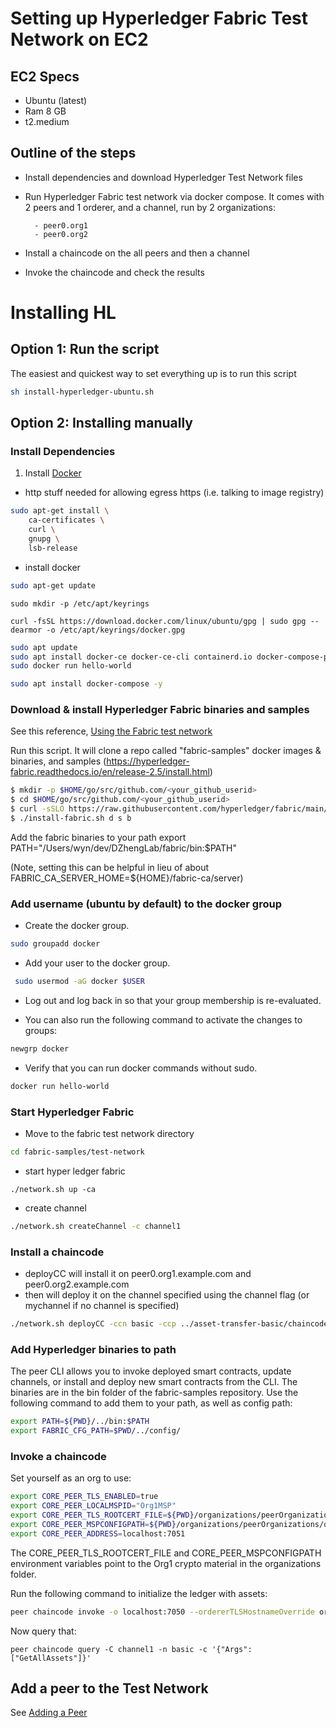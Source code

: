 # Setting up Hyperledger Fabric Test Network on EC2

## EC2 Specs
- Ubuntu (latest)
- Ram 8 GB
- t2.medium

## Outline of the steps

- Install dependencies and download Hyperledger Test Network files
- Run Hyperledger Fabric test network via docker compose. It comes with 2 peers and 1 orderer, and a channel, run by 2 organizations:

        - peer0.org1
        - peer0.org2


- Install a chaincode on the all peers and then a channel
- Invoke the chaincode and check the results

# Installing HL
## Option 1: Run the script 
The easiest and quickest way to set everything up is to run this script 
```bash
sh install-hyperledger-ubuntu.sh 
```

## Option 2: Installing manually

### Install Dependencies 

1. Install [Docker](https://docs.docker.com/get-docker/)

- http stuff needed for allowing egress https (i.e. talking to image registry)
```bash
sudo apt-get install \
    ca-certificates \
    curl \
    gnupg \
    lsb-release
```

- install docker

```bash
sudo apt-get update
```
```
sudo mkdir -p /etc/apt/keyrings
```
```
curl -fsSL https://download.docker.com/linux/ubuntu/gpg | sudo gpg --dearmor -o /etc/apt/keyrings/docker.gpg
```

```bash
sudo apt update
sudo apt install docker-ce docker-ce-cli containerd.io docker-compose-plugin -y
sudo docker run hello-world

sudo apt install docker-compose -y
```

### Download & install Hyperledger Fabric binaries and samples

See this reference, [Using the Fabric test network](https://hyperledger-fabric.readthedocs.io/en/release-2.5/test_network.html)

Run this script. It will clone a repo called "fabric-samples" docker images & binaries, and samples (https://hyperledger-fabric.readthedocs.io/en/release-2.5/install.html)

```bash
$ mkdir -p $HOME/go/src/github.com/<your_github_userid>
$ cd $HOME/go/src/github.com/<your_github_userid>
$ curl -sSLO https://raw.githubusercontent.com/hyperledger/fabric/main/scripts/install-fabric.sh && chmod +x install-fabric.sh
$ ./install-fabric.sh d s b
```

Add the fabric binaries to your path
export PATH="/Users/wyn/dev/DZhengLab/fabric/bin:$PATH"

(Note, setting this can be helpful in lieu of about FABRIC_CA_SERVER_HOME=${HOME}/fabric-ca/server)

<!-- 2.4.7
```bash
curl -sSL https://raw.githubusercontent.com/hyperledger/fabric/main/scripts/bootstrap.sh | bash -s
``` -->

### Add username (ubuntu by default) to the docker group

- Create the docker group.

```bash
sudo groupadd docker
```

- Add your user to the docker group.

```bash
 sudo usermod -aG docker $USER
```

- Log out and log back in so that your group membership is re-evaluated.

- You can also run the following command to activate the changes to groups:

```bash
newgrp docker
```

- Verify that you can run docker commands without sudo.

``` bash
docker run hello-world
```

### Start Hyperledger Fabric
- Move to the fabric test network directory

```bash
cd fabric-samples/test-network
```

- start hyper ledger fabric 

```
./network.sh up -ca
```

- create channel

```bash 
./network.sh createChannel -c channel1
```

### Install a chaincode

- deployCC will install it on peer0.org1.example.com and peer0.org2.example.com 
- then will deploy it on the channel specified using the channel flag (or mychannel if no channel is specified)

```bash
./network.sh deployCC -ccn basic -ccp ../asset-transfer-basic/chaincode-go -ccl go -c channel1
```

### Add Hyperledger binaries to path

The peer CLI allows you to invoke deployed smart contracts, update channels, or install and deploy new smart contracts from the CLI. The binaries are in the bin folder of the fabric-samples repository. Use the following command to add them to your path, as well as config path:

```bash
export PATH=${PWD}/../bin:$PATH
export FABRIC_CFG_PATH=$PWD/../config/
```

### Invoke a chaincode 

Set yourself as an org to use:

```bash
export CORE_PEER_TLS_ENABLED=true
export CORE_PEER_LOCALMSPID="Org1MSP"
export CORE_PEER_TLS_ROOTCERT_FILE=${PWD}/organizations/peerOrganizations/org1.example.com/peers/peer0.org1.example.com/tls/ca.crt
export CORE_PEER_MSPCONFIGPATH=${PWD}/organizations/peerOrganizations/org1.example.com/users/Admin@org1.example.com/msp
export CORE_PEER_ADDRESS=localhost:7051
```

The CORE_PEER_TLS_ROOTCERT_FILE and CORE_PEER_MSPCONFIGPATH environment variables point to the Org1 crypto material in the organizations folder.

Run the following command to initialize the ledger with assets:

```bash
peer chaincode invoke -o localhost:7050 --ordererTLSHostnameOverride orderer.example.com --tls --cafile "${PWD}/organizations/ordererOrganizations/example.com/orderers/orderer.example.com/msp/tlscacerts/tlsca.example.com-cert.pem" -C channel1 -n basic --peerAddresses localhost:7051 --tlsRootCertFiles "${PWD}/organizations/peerOrganizations/org1.example.com/peers/peer0.org1.example.com/tls/ca.crt" --peerAddresses localhost:9051 --tlsRootCertFiles "${PWD}/organizations/peerOrganizations/org2.example.com/peers/peer0.org2.example.com/tls/ca.crt" -c '{"function":"InitLedger","Args":[]}'
```

Now query that:

```
peer chaincode query -C channel1 -n basic -c '{"Args":["GetAllAssets"]}'
```

## Add a peer to the Test Network

See [Adding a Peer](add-peer/README.md)
